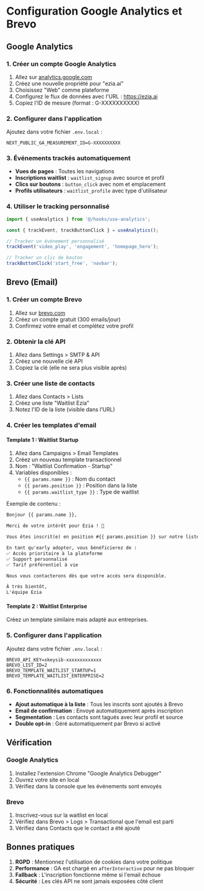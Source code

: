 # Configuration Google Analytics et Brevo

## Google Analytics

### 1. Créer un compte Google Analytics

1. Allez sur [analytics.google.com](https://analytics.google.com)
2. Créez une nouvelle propriété pour "ezia.ai"
3. Choisissez "Web" comme plateforme
4. Configurez le flux de données avec l'URL : https://ezia.ai
5. Copiez l'ID de mesure (format : G-XXXXXXXXXX)

### 2. Configurer dans l'application

Ajoutez dans votre fichier `.env.local` :
```
NEXT_PUBLIC_GA_MEASUREMENT_ID=G-XXXXXXXXXX
```

### 3. Événements trackés automatiquement

- **Vues de pages** : Toutes les navigations
- **Inscriptions waitlist** : `waitlist_signup` avec source et profil
- **Clics sur boutons** : `button_click` avec nom et emplacement
- **Profils utilisateurs** : `waitlist_profile` avec type d'utilisateur

### 4. Utiliser le tracking personnalisé

```typescript
import { useAnalytics } from '@/hooks/use-analytics';

const { trackEvent, trackButtonClick } = useAnalytics();

// Tracker un événement personnalisé
trackEvent('video_play', 'engagement', 'homepage_hero');

// Tracker un clic de bouton
trackButtonClick('start_free', 'navbar');
```

## Brevo (Email)

### 1. Créer un compte Brevo

1. Allez sur [brevo.com](https://www.brevo.com)
2. Créez un compte gratuit (300 emails/jour)
3. Confirmez votre email et complétez votre profil

### 2. Obtenir la clé API

1. Allez dans Settings > SMTP & API
2. Créez une nouvelle clé API
3. Copiez la clé (elle ne sera plus visible après)

### 3. Créer une liste de contacts

1. Allez dans Contacts > Lists
2. Créez une liste "Waitlist Ezia"
3. Notez l'ID de la liste (visible dans l'URL)

### 4. Créer les templates d'email

#### Template 1 : Waitlist Startup
1. Allez dans Campaigns > Email Templates
2. Créez un nouveau template transactionnel
3. Nom : "Waitlist Confirmation - Startup"
4. Variables disponibles :
   - `{{ params.name }}` : Nom du contact
   - `{{ params.position }}` : Position dans la liste
   - `{{ params.waitlist_type }}` : Type de waitlist

Exemple de contenu :
```html
Bonjour {{ params.name }},

Merci de votre intérêt pour Ezia ! 🎉

Vous êtes inscrit(e) en position #{{ params.position }} sur notre liste d'attente.

En tant qu'early adopter, vous bénéficierez de :
✅ Accès prioritaire à la plateforme
✅ Support personnalisé
✅ Tarif préférentiel à vie

Nous vous contacterons dès que votre accès sera disponible.

À très bientôt,
L'équipe Ezia
```

#### Template 2 : Waitlist Enterprise
Créez un template similaire mais adapté aux entreprises.

### 5. Configurer dans l'application

Ajoutez dans votre fichier `.env.local` :
```
BREVO_API_KEY=xkeysib-xxxxxxxxxxxxx
BREVO_LIST_ID=2
BREVO_TEMPLATE_WAITLIST_STARTUP=1
BREVO_TEMPLATE_WAITLIST_ENTERPRISE=2
```

### 6. Fonctionnalités automatiques

- **Ajout automatique à la liste** : Tous les inscrits sont ajoutés à Brevo
- **Email de confirmation** : Envoyé automatiquement après inscription
- **Segmentation** : Les contacts sont tagués avec leur profil et source
- **Double opt-in** : Géré automatiquement par Brevo si activé

## Vérification

### Google Analytics
1. Installez l'extension Chrome "Google Analytics Debugger"
2. Ouvrez votre site en local
3. Vérifiez dans la console que les événements sont envoyés

### Brevo
1. Inscrivez-vous sur la waitlist en local
2. Vérifiez dans Brevo > Logs > Transactional que l'email est parti
3. Vérifiez dans Contacts que le contact a été ajouté

## Bonnes pratiques

1. **RGPD** : Mentionnez l'utilisation de cookies dans votre politique
2. **Performance** : GA est chargé en `afterInteractive` pour ne pas bloquer
3. **Fallback** : L'inscription fonctionne même si l'email échoue
4. **Sécurité** : Les clés API ne sont jamais exposées côté client